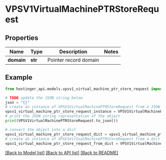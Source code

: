 # VPSV1VirtualMachinePTRStoreRequest


## Properties

Name | Type | Description | Notes
------------ | ------------- | ------------- | -------------
**domain** | **str** | Pointer record domain | 

## Example

```python
from hostinger_api.models.vpsv1_virtual_machine_ptr_store_request import VPSV1VirtualMachinePTRStoreRequest

# TODO update the JSON string below
json = "{}"
# create an instance of VPSV1VirtualMachinePTRStoreRequest from a JSON string
vpsv1_virtual_machine_ptr_store_request_instance = VPSV1VirtualMachinePTRStoreRequest.from_json(json)
# print the JSON string representation of the object
print(VPSV1VirtualMachinePTRStoreRequest.to_json())

# convert the object into a dict
vpsv1_virtual_machine_ptr_store_request_dict = vpsv1_virtual_machine_ptr_store_request_instance.to_dict()
# create an instance of VPSV1VirtualMachinePTRStoreRequest from a dict
vpsv1_virtual_machine_ptr_store_request_from_dict = VPSV1VirtualMachinePTRStoreRequest.from_dict(vpsv1_virtual_machine_ptr_store_request_dict)
```
[[Back to Model list]](../README.md#documentation-for-models) [[Back to API list]](../README.md#documentation-for-api-endpoints) [[Back to README]](../README.md)


